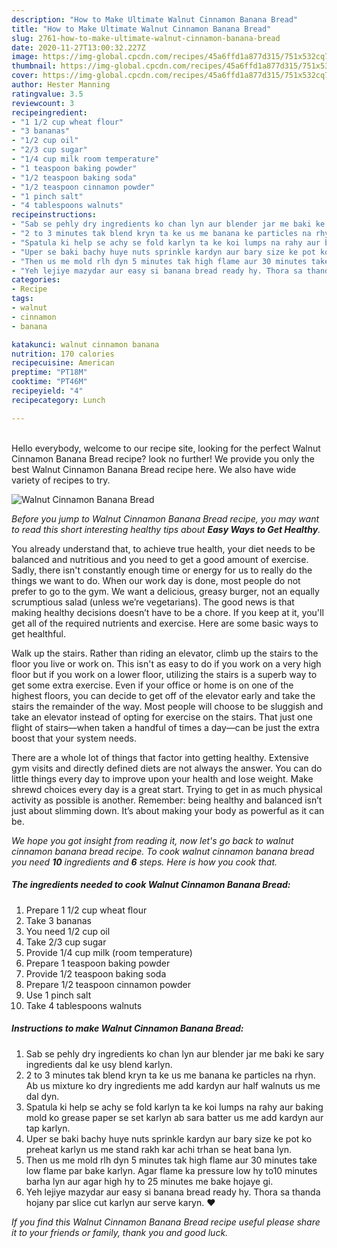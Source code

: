 ```yaml
---
description: "How to Make Ultimate Walnut Cinnamon Banana Bread"
title: "How to Make Ultimate Walnut Cinnamon Banana Bread"
slug: 2761-how-to-make-ultimate-walnut-cinnamon-banana-bread
date: 2020-11-27T13:00:32.227Z
image: https://img-global.cpcdn.com/recipes/45a6ffd1a877d315/751x532cq70/walnut-cinnamon-banana-bread-recipe-main-photo.jpg
thumbnail: https://img-global.cpcdn.com/recipes/45a6ffd1a877d315/751x532cq70/walnut-cinnamon-banana-bread-recipe-main-photo.jpg
cover: https://img-global.cpcdn.com/recipes/45a6ffd1a877d315/751x532cq70/walnut-cinnamon-banana-bread-recipe-main-photo.jpg
author: Hester Manning
ratingvalue: 3.5
reviewcount: 3
recipeingredient:
- "1 1/2 cup wheat flour"
- "3 bananas"
- "1/2 cup oil"
- "2/3 cup sugar"
- "1/4 cup milk room temperature"
- "1 teaspoon baking powder"
- "1/2 teaspoon baking soda"
- "1/2 teaspoon cinnamon powder"
- "1 pinch salt"
- "4 tablespoons walnuts"
recipeinstructions:
- "Sab se pehly dry ingredients ko chan lyn aur blender jar me baki ke sary ingredients dal ke usy blend karlyn."
- "2 to 3 minutes tak blend kryn ta ke us me banana ke particles na rhyn. Ab us mixture ko dry ingredients me add kardyn aur half walnuts us me dal dyn."
- "Spatula ki help se achy se fold karlyn ta ke koi lumps na rahy aur baking mold ko grease paper se set karlyn ab sara batter us me add kardyn aur tap karlyn."
- "Uper se baki bachy huye nuts sprinkle kardyn aur bary size ke pot ko preheat karlyn us me stand rakh kar achi trhan se heat bana lyn."
- "Then us me mold rlh dyn 5 minutes tak high flame aur 30 minutes take low flame par bake karlyn. Agar flame ka pressure low hy to10 minutes barha lyn aur agar high hy to 25 minutes me bake hojaye gi."
- "Yeh lejiye mazydar aur easy si banana bread ready hy. Thora sa thanda hojany par slice cut karlyn aur serve karyn. ♥️"
categories:
- Recipe
tags:
- walnut
- cinnamon
- banana

katakunci: walnut cinnamon banana 
nutrition: 170 calories
recipecuisine: American
preptime: "PT18M"
cooktime: "PT46M"
recipeyield: "4"
recipecategory: Lunch

---
```

<br>
Hello everybody, welcome to our recipe site, looking for the perfect Walnut Cinnamon Banana Bread recipe? look no further! We provide you only the best Walnut Cinnamon Banana Bread recipe here. We also have wide variety of recipes to try.
<br>


![Walnut Cinnamon Banana Bread](https://img-global.cpcdn.com/recipes/45a6ffd1a877d315/751x532cq70/walnut-cinnamon-banana-bread-recipe-main-photo.jpg)

<i>Before you jump to Walnut Cinnamon Banana Bread recipe, you may want to read this short interesting healthy tips about <strong>Easy Ways to Get Healthy</strong>.</i>

You already understand that, to achieve true health, your diet needs to be balanced and nutritious and you need to get a good amount of exercise. Sadly, there isn't constantly enough time or energy for us to really do the things we want to do. When our work day is done, most people do not prefer to go to the gym. We want a delicious, greasy burger, not an equally scrumptious salad (unless we’re vegetarians). The good news is that making healthy decisions doesn’t have to be a chore. If you keep at it, you'll get all of the required nutrients and exercise. Here are some basic ways to get healthful.

Walk up the stairs. Rather than riding an elevator, climb up the stairs to the floor you live or work on. This isn't as easy to do if you work on a very high floor but if you work on a lower floor, utilizing the stairs is a superb way to get some extra exercise. Even if your office or home is on one of the highest floors, you can decide to get off of the elevator early and take the stairs the remainder of the way. Most people will choose to be sluggish and take an elevator instead of opting for exercise on the stairs. That just one flight of stairs—when taken a handful of times a day—can be just the extra boost that your system needs. 

There are a whole lot of things that factor into getting healthy. Extensive gym visits and directly defined diets are not always the answer. You can do little things every day to improve upon your health and lose weight. Make shrewd choices every day is a great start. Trying to get in as much physical activity as possible is another. Remember: being healthy and balanced isn’t just about slimming down. It’s about making your body as powerful as it can be. 


<i>We hope you got insight from reading it, now let's go back to walnut cinnamon banana bread recipe. To cook walnut cinnamon banana bread you need <strong>10</strong> ingredients and <strong>6</strong> steps. Here is how you cook that.
</i>

##### The ingredients needed to cook Walnut Cinnamon Banana Bread:

1. Prepare 1 1/2 cup wheat flour
1. Take 3 bananas
1. You need 1/2 cup oil
1. Take 2/3 cup sugar
1. Provide 1/4 cup milk (room temperature)
1. Prepare 1 teaspoon baking powder
1. Provide 1/2 teaspoon baking soda
1. Prepare 1/2 teaspoon cinnamon powder
1. Use 1 pinch salt
1. Take 4 tablespoons walnuts


##### Instructions to make Walnut Cinnamon Banana Bread:

1. Sab se pehly dry ingredients ko chan lyn aur blender jar me baki ke sary ingredients dal ke usy blend karlyn.
1. 2 to 3 minutes tak blend kryn ta ke us me banana ke particles na rhyn. Ab us mixture ko dry ingredients me add kardyn aur half walnuts us me dal dyn.
1. Spatula ki help se achy se fold karlyn ta ke koi lumps na rahy aur baking mold ko grease paper se set karlyn ab sara batter us me add kardyn aur tap karlyn.
1. Uper se baki bachy huye nuts sprinkle kardyn aur bary size ke pot ko preheat karlyn us me stand rakh kar achi trhan se heat bana lyn.
1. Then us me mold rlh dyn 5 minutes tak high flame aur 30 minutes take low flame par bake karlyn. Agar flame ka pressure low hy to10 minutes barha lyn aur agar high hy to 25 minutes me bake hojaye gi.
1. Yeh lejiye mazydar aur easy si banana bread ready hy. Thora sa thanda hojany par slice cut karlyn aur serve karyn. ♥️


<i>If you find this Walnut Cinnamon Banana Bread recipe useful please share it to your friends or family, thank you and good luck.</i>
